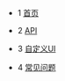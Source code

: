- 1 [首页](https://github.com/lipangit/JieCaoVideoPlayer/wiki#1)

- 2 [API](https://github.com/lipangit/JieCaoVideoPlayer/wiki/API)

- 3 [自定义UI](https://github.com/lipangit/JieCaoVideoPlayer/wiki/自定义UI)

- 4 [常见问题](https://github.com/lipangit/JieCaoVideoPlayer/wiki/常见问题)
